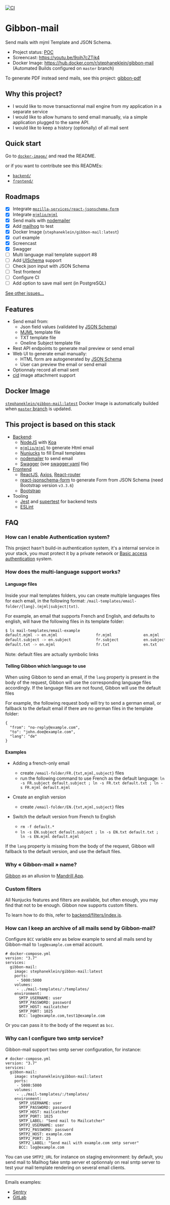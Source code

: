 [![CI](https://github.com/spacefill/gibbon-mail/actions/workflows/main.yml/badge.svg)](https://github.com/spacefill/gibbon-mail/actions/workflows/main.yml)

# Gibbon-mail

Send mails with mjml Template  and JSON Schema.

- Project status: [POC](https://en.wikipedia.org/wiki/Proof_of_concept)
- Screencast: https://youtu.be/9oih7cZTjk4
- Docker Image: https://hub.docker.com/r/stephaneklein/gibbon-mail (Automated Builds configured on `master` branch)

To generate PDF instead send mails, see this project: [gibbon-pdf](https://github.com/stephane-klein/gibbon-pdf)

## Why this project?

- I would like to move transactionnal mail engine from my application in a separate service
- I would like to allow humans to send email manually, via a simple application plugged to the same API.
- I would like to keep a history (optionally) of all mail sent

## Quick start

Go to [`docker-image/`](docker-image/) and read the README.

or if you want to contribute see this READMEs:

- [`backend/`](backend/)
- [`frontend/`](frontend/)

## Roadmaps

- [x] Integrate [`mozilla-services/react-jsonschema-form`](https://github.com/mozilla-services/react-jsonschema-form)
- [x] Integrate [`mjmlio/mjml`](https://github.com/mjmlio/mjml)
- [x] Send mails with [nodemailer](https://nodemailer.com)
- [x] Add [mailhog](https://github.com/mailhog/MailHog) to test
- [x] Docker Image (`stephaneklein/gibbon-mail:latest`)
- [x] curl example
- [x] Screencast
- [x] Swagger
- [ ] Multi language mail template support #8
- [ ] Add [UISchema](https://react-jsonschema-form.readthedocs.io/en/latest/) support
- [ ] Check json input with JSON Schema
- [ ] Test frontend
- [ ] Configure CI
- [ ] Add option to save mail sent (in PostgreSQL)

[See other issues...](https://github.com/stephane-klein/gibbon-mail/issues)


## Features

- Send email from:
  - Json field values (validated by [JSON Schema](https://json-schema.org/))
  - [MJML](https://github.com/mjmlio/mjml) template file
  - TXT template file
  - Oneline Subject template file
- Rest API endpoints to generate mail preview or send email
- Web UI to generate email manually:
  - HTML form are autogenerated by [JSON Schema](https://json-schema.org/)
  - User can preview the email or send email
- Optionnaly record all email sent
- [cid](https://nodemailer.com/message/embedded-images/) image attachment support

## Docker Image

[`stephaneklein/gibbon-mail:latest`](https://hub.docker.com/r/stephaneklein/gibbon-mail/builds) Docker Image is automatically builded when [`master` branch](https://github.com/stephane-klein/gibbon-mail/tree/master/) is updated.

## This project is based on this stack

- [Backend](backend/):
  - [NodeJS](https://nodejs.org/en/) with [Koa](https://koajs.com/)
  - [`mjmlio/mjml`](https://github.com/mjmlio/mjml) to generate Html email
  - [Nunjucks](https://mozilla.github.io/nunjucks/) to fill Email templates
  - [nodemailer](https://nodemailer.com) to send email
  - [Swagger](https://swagger.io/tools/swagger-ui/) (see [swagger.yaml](backend/src/swagger.yaml) file)
- [Frontend](frontend/)
  - [ReactJS](https://en.reactjs.org/), [Axios](https://github.com/axios/axios), [React-router](https://github.com/ReactTraining/react-router)
  - [react-jsonschema-form](https://github.com/mozilla-services/react-jsonschema-form) to generate Form from JSON Schema (need Bootstrap version `v3.3.6`)
  - [Bootstrap](https://getbootstrap.com/)
- Tooling
  - [Jest](https://jestjs.io/) and [supertest](https://github.com/visionmedia/supertest) for backend tests
  - [ESLint](https://eslint.org/)


## FAQ

### How can I enable Authentication system?

This project hasn't build-in authentication system, it's a internal service in your stack,
you must protect it by a private network or [Basic access authentication](https://en.wikipedia.org/wiki/Basic_access_authentication) system.

### How does the multi-language support works?

#### Language files

Inside your mail templates folders, you can create multiple languages files for each email, in the following format: `/mail-templates/email-folder/{lang}.(mjml|subject|txt)`.

For example, an email that supports French and English, and defaults to english, will have the following files in its template folder:

```sh
$ ls mail-templates/email-example
default.mjml -> en.mjml                 fr.mjml              en.mjml
default.subject -> en.subject           fr.subject           en.subject
default.txt -> en.mjml                  fr.txt               en.txt
```

Note: default files are actually symbolic links

#### Telling Gibbon which language to use

When using Gibbon to send an email, if the `lang` property is present in the body of the request, Gibbon will use the corresponding language files accordingly. If the language files are not found, Gibbon will use the default files

For example, the following request body will try to send a german email, or fallback to the default email if there are no german files in the template folder:

```
{
  "from": "no-reply@example.com",
  "to": "john.doe@example.com",
  "lang": "de"
}
```

#### Examples

- Adding a french-only email
  - create `/email-folder/FR.{txt,mjml,subject}` files
  - run the following command to use French as the default language: `ln -s FR.subject default.subject ; ln -s FR.txt default.txt ; ln -s FR.mjml default.mjml`

- Create an english version
  - create `/email-folder/EN.{txt,mjml,subject}` files

- Switch the default version from French to English
  - `rm -f default.*`
  - `ln -s EN.subject default.subject ; ln -s EN.txt default.txt ; ln -s EN.mjml default.mjml`

If the `lang` property is missing from the body of the request, Gibbon will fallback to the default version, and use the default files.


### Why « Gibbon-mail » name?

[Gibbon](https://en.wikipedia.org/wiki/Gibbon) as an allusion to [Mandrill App](https://mandrill.com/).

### Custom filters

All Nunjucks features and filters are available, but often enough, you may find that not to be enough. Gibbon now supports custom filters.

To learn how to do this, refer to [backend/filters/index.js](backend/filters/index.js).

### How can I keep an archive of all mails send by Gibbon-mail?

Configure `BCC` variable env as below example to send all mails send by Gibbon-mail to `log@example.com` email account.

```
# docker-compose.yml
version: "3.7"
services:
  gibbon-mail:
    image: stephaneklein/gibbon-mail:latest
    ports:
     - 5000:5000
    volumes:
     - ../mail-templates/:/templates/
    environment:
      SMTP_USERNAME: user
      SMTP_PASSWORD: password
      SMTP_HOST: mailcatcher
      SMTP_PORT: 1025
      BCC: log@example.com,test1@example.com
```

Or you can pass it to the body of the request as `bcc`.

### Why can I configure two smtp service?

Gibbon-mail support two smtp server configuration, for instance:

```
# docker-compose.yml
version: "3.7"
services:
  gibbon-mail:
    image: stephaneklein/gibbon-mail:latest
    ports:
     - 5000:5000
    volumes:
     - ../mail-templates/:/templates/
    environment:
      SMTP_USERNAME: user
      SMTP_PASSWORD: password
      SMTP_HOST: mailcatcher
      SMTP_PORT: 1025
      SMTP_LABEL: "Send mail to Mailcatcher"
      SMTP2_USERNAME: user
      SMTP2_PASSWORD: password
      SMTP2_HOST: example.com
      SMTP2_PORT: 25
      SMTP2_LABEL: "Send mail with example.com smtp server"
      BCC: log@example.com
```

You can use `SMTP2_URL` for instance on staging environment: by default, you send mail to Mailhog fake smtp server et optionnaly on real smtp server to test your mail template rendering on several email clients.

---

Emails examples:

- [Sentry](https://github.com/getsentry/sentry/tree/master/src/sentry/templates/sentry/emails)
- [GitLab](https://gitlab.com/gitlab-org/gitlab-ce/tree/master/app/views/notify)
